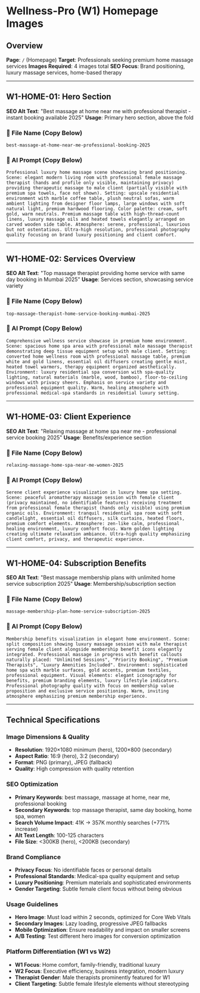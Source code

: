 # Wellness-Pro (W1) Homepage Images

## Overview
**Page**: `/` (Homepage)
**Target**: Professionals seeking premium home massage services
**Images Required**: 4 images total
**SEO Focus**: Brand positioning, luxury massage services, home-based therapy

---

## W1-HOME-01: Hero Section

**SEO Alt Text**: "Best massage at home near me with professional therapist - instant booking available 2025"
**Usage**: Primary hero section, above the fold

### 📁 File Name (Copy Below)
```
best-massage-at-home-near-me-professional-booking-2025
```

### 🎨 AI Prompt (Copy Below)
```
Professional luxury home massage scene showcasing brand positioning. Scene: elegant modern living room with professional female massage therapist (hands and profile only visible, maintaining privacy) providing therapeutic massage to male client (partially visible with premium spa towels, face not shown). Setting: upscale residential environment with marble coffee table, plush neutral sofas, warm ambient lighting from designer floor lamps, large windows with soft natural light, premium hardwood flooring. Color palette: cream, soft gold, warm neutrals. Premium massage table with high-thread-count linens, luxury massage oils and heated towels elegantly arranged on carved wooden side table. Atmosphere: serene, professional, luxurious but not ostentatious. Ultra-high resolution, professional photography quality focusing on brand luxury positioning and client comfort.
```

---

## W1-HOME-02: Services Overview

**SEO Alt Text**: "Top massage therapist providing home service with same day booking in Mumbai 2025"
**Usage**: Services section, showcasing service variety

### 📁 File Name (Copy Below)
```
top-massage-therapist-home-service-booking-mumbai-2025
```

### 🎨 AI Prompt (Copy Below)
```
Comprehensive wellness service showcase in premium home environment. Scene: spacious home spa area with professional male massage therapist demonstrating deep tissue equipment setup with male client. Setting: converted home wellness room with professional massage table, premium white and gold linens, essential oil diffusers creating gentle mist, heated towel warmers, therapy equipment organized aesthetically. Environment: luxury residential spa conversion with spa-quality lighting, natural materials (marble, wood, bamboo), floor-to-ceiling windows with privacy sheers. Emphasis on service variety and professional equipment quality. Warm, healing atmosphere with professional medical-spa standards in residential luxury setting.
```

---

## W1-HOME-03: Client Experience
**SEO Alt Text**: "Relaxing massage at home spa near me - professional service booking 2025"
**Usage**: Benefits/experience section

### 📁 File Name (Copy Below)
```
relaxing-massage-home-spa-near-me-women-2025
```

### 🎨 AI Prompt (Copy Below)
```
Serene client experience visualization in luxury home spa setting. Scene: peaceful aromatherapy massage session with female client (privacy maintained, no identifiable features) receiving treatment from professional female therapist (hands only visible) using premium organic oils. Environment: tranquil residential spa room with soft candlelight, essential oil diffusers, silk curtains, heated floors, premium comfort elements. Atmosphere: zen-like calm, professional healing environment, luxury comfort focus. Warm golden lighting creating ultimate relaxation ambiance. Ultra-high quality emphasizing client comfort, privacy, and therapeutic experience.
```

---

## W1-HOME-04: Subscription Benefits
**SEO Alt Text**: "Best massage membership plans with unlimited home service subscription 2025"
**Usage**: Membership/subscription section

### 📁 File Name (Copy Below)
```
massage-membership-plan-home-service-subscription-2025
```

### 🎨 AI Prompt (Copy Below)
```
Membership benefits visualization in elegant home environment. Scene: split composition showing luxury massage session with male therapist serving female client alongside membership benefit icons elegantly integrated. Professional massage in progress with benefit callouts naturally placed: "Unlimited Sessions", "Priority Booking", "Premium Therapists", "Luxury Amenities Included". Environment: sophisticated home spa with marble surfaces, gold accents, premium textiles, professional equipment. Visual elements: elegant iconography for benefits, premium branding elements, luxury lifestyle indicators. Professional photography quality with focus on membership value proposition and exclusive service positioning. Warm, inviting atmosphere emphasizing premium membership experience.
```

---

## Technical Specifications

### Image Dimensions & Quality
- **Resolution**: 1920×1080 minimum (hero), 1200×800 (secondary)
- **Aspect Ratio**: 16:9 (hero), 3:2 (secondary)
- **Format**: PNG (primary), JPEG (fallback)
- **Quality**: High compression with quality retention

### SEO Optimization
- **Primary Keywords**: best massage, massage at home, near me, professional booking
- **Secondary Keywords**: top massage therapist, same day booking, home spa, women
- **Search Volume Impact**: 41K → 357K monthly searches (+771% increase)
- **Alt Text Length**: 100-125 characters
- **File Size**: <300KB (hero), <200KB (secondary)

### Brand Compliance
- **Privacy Focus**: No identifiable faces or personal details
- **Professional Standards**: Medical-spa quality equipment and setup
- **Luxury Positioning**: Premium materials and sophisticated environments
- **Gender Targeting**: Subtle female client focus without being obvious

### Usage Guidelines
- **Hero Image**: Must load within 2 seconds, optimized for Core Web Vitals
- **Secondary Images**: Lazy loading, progressive JPEG fallbacks
- **Mobile Optimization**: Ensure readability and impact on smaller screens
- **A/B Testing**: Test different hero images for conversion optimization

### Platform Differentiation (W1 vs W2)
- **W1 Focus**: Home comfort, family-friendly, traditional luxury
- **W2 Focus**: Executive efficiency, business integration, modern luxury
- **Therapist Gender**: Male therapists prominently featured for W1
- **Client Targeting**: Subtle female lifestyle elements without stereotyping